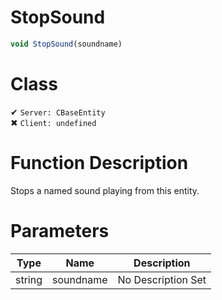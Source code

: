 # StopSound
```js	
void StopSound(soundname)
```
# Class
✔ `Server: CBaseEntity`  
✖ `Client: undefined`  

# Function Description
Stops a named sound playing from this entity.
# Parameters
Type|Name|Description
--|--|--
string|soundname|No Description Set
